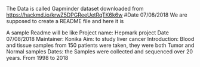 The Data is called Gapminder dataset 
downloaded from https://hackmd.io/krwZ5DPGReeUetRqTK6k6w 
#Date 07/08/2018
We are supposed to create a README file and here it is

A sample Readme will be like
Project name: Hepmark project
Date 07/08/2018
Maintainer: Konika 
Aim: to study liver cancer 
Introduction: Blood and tissue samples from 150 patients were taken, they were both Tumor and Normal samples
Dates: the Samples were collected and sequenced over 20 years. From 1998 to 2018

